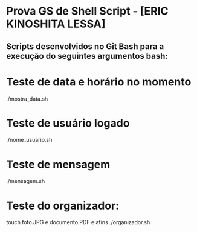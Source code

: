 

# Prova GS de Shell Script - [ERIC KINOSHITA LESSA]
 
## Scripts desenvolvidos no Git Bash para a execução do seguintes argumentos bash:

# Teste de data e horário no momento
./mostra_data.sh

# Teste de usuário logado
./nome_usuario.sh

# Teste de mensagem
./mensagem.sh

# Teste do organizador:
touch foto.JPG e documento.PDF e afins
./organizador.sh
